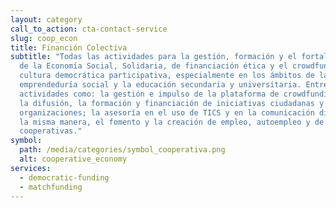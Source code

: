 ```yaml
---
layout: category
call_to_action: cta-contact-service
slug: coop_econ
title: Financión Colectiva
subtitle: "Todas las actividades para la gestión, formación y el fortalecimiento
  de la Economía Social, Solidaria, de financiación ética y el crowdfunding y la
  cultura democrática participativa, especialmente en los ámbitos de la
  emprendeduría social y la educación secundaria y universitaria. Entre ellas,
  actividades como: la gestión e impulso de la plataforma de crowdfunding Goteo;
  la difusión, la formación y financiación de iniciativas ciudadanas y de
  organizaciones; la asesoría en el uso de TICS y en la comunicación digital. De
  la misma manera, el fomento y la creación de empleo, autoempleo y de nuevas
  cooperativas."
symbol:
  path: /media/categories/symbol_cooperativa.png
  alt: cooperative_economy
services:
  - democratic-funding
  - matchfunding
---
```

